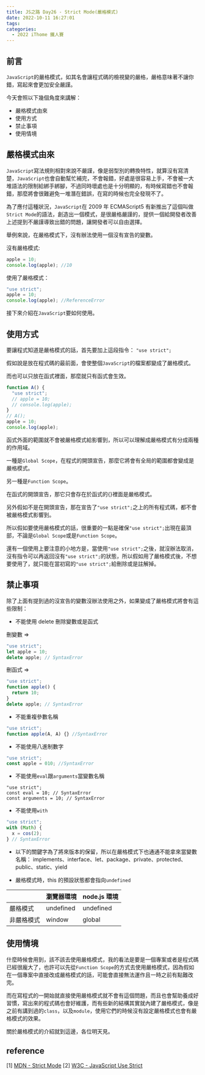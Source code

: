 ```yaml
---
title: JS之路 Day26 - Strict Mode(嚴格模式)
date: 2022-10-11 16:27:01
tags:
categories:
  - 2022 iThome 鐵人賽
---
```


## 前言

`JavaScript`的嚴格模式，如其名會讓程式碼的檢視變的嚴格，嚴格意味著不讓你錯，寫起來會更加安全嚴謹。

<!--more-->

今天會照以下幾個角度來講解：

- 嚴格模式由來
- 使用方式
- 禁止事項
- 使用情境

## 嚴格模式由來

`JavaScript`寫法規則相對來說不嚴謹，像是弱型別的轉換特性，就算沒有寫清楚，`JavaScript`也會自動幫忙補完，不會報錯，好處是很容易上手，不會被一大堆語法的限制給綁手綁腳，不過同時壞處也是十分明顯的，有時候寫錯也不會報錯，那麼將會很難避免一堆潛在錯誤，在寫的時候也完全發現不了。

為了應付這種狀況，`JavaScript`在 2009 年 ECMAScript5 有新推出了這個叫做`Strict Mode`的語法，創造出一個模式，是很嚴格嚴謹的，提供一個給開發者改善上述提到不嚴謹導致出錯的問題，讓開發者可以自由選擇。

舉例來說，在嚴格模式下，沒有辦法使用一個沒有宣告的變數。

沒有嚴格模式:

```javascript
apple = 10;
console.log(apple); //10
```

使用了嚴格模式：

```javascript
"use strict";
apple = 10;
console.log(apple); //ReferenceError
```

接下來介紹在`JavaScript`要如何使用。

## 使用方式

要讓程式知道是嚴格模式的話，首先要加上這段指令：
`"use strict";`

假如說是放在程式碼的最前面，會使整個`JavaScript`的檔案都變成了嚴格模式。

而也可以只放在函式裡面，那麼就只有函式會生效。

```javascript
function A() {
  "use strict";
  // apple = 10;
  // console.log(apple);
}
// A();
apple = 10;
console.log(apple);
```

函式外面的範圍就不會被嚴格模式給影響到，所以可以理解成嚴格模式有分成兩種的作用域。

一種是`Global Scope`，在程式的開頭宣告，那麼它將會有全局的範圍都會變成是嚴格模式。

另一種是`Function Scope`。

在函式的開頭宣告，那它只會存在於函式的{}裡面是嚴格模式。

另外假如不是在開頭宣告，那在宣告了`"use strict";`之上的所有程式碼，都不會被嚴格模式影響到。

所以假如要使用嚴格模式的話，很重要的一點是確保`"use strict";`出現在最頂部，不論是`Global Scope`或是`Function Scope`。

還有一個使用上要注意的小地方是，當使用`"use strict";`之後，就沒辦法取消，沒有指令可以再返回沒有`"use strict";`的狀態，所以假如用了嚴格模式後，不想要使用了，就只能在當初寫的`"use strict";`給刪除或是註解掉。

## 禁止事項

除了上面有提到過的沒宣告的變數沒辦法使用之外，如果變成了嚴格模式將會有這些限制：

- 不能使用 delete 刪除變數或是函式

刪變數 =>

```javascript
"use strict";
let apple = 10;
delete apple; // SyntaxError
```

刪函式 =>

```javascript
"use strict";
function apple() {
  return 10;
}
delete apple; // SyntaxError
```

- 不能重複參數名稱

```javascript
"use strict";
function apple(A, A) {} //SyntaxError
```

- 不能使用八進制數字

```javascript
"use strict";
const apple = 010; //SyntaxError
```

- 不能使用`eval`跟`arguments`當變數名稱

```javacript
"use strict";
const eval = 10; // SyntaxError
const arguments = 10; // SyntaxError
```

- 不能使用`with`

```javascript
"use strict";
with (Math) {
  x = cos(2);
} // SyntaxError
```

- 以下的關鍵字為了將來版本的保留，所以在嚴格模式下也通通不能拿來當變數名稱：
  implements、interface、let、package、private、protected、public、static、yield

- 嚴格模式時，this 的預設狀態都會指向`undefined`

|            | 瀏覽器環境 | node.js 環境 |
| ---------- | ---------- | ------------ |
| 嚴格模式   | undefined  | undefined    |
| 非嚴格模式 | window     | global       |

## 使用情境

什麼時候會用到，該不該去使用嚴格模式，我的看法是要是一個專案或者是程式碼已經很龐大了，也許可以先從`Function Scope`的方式去使用嚴格模式，因為假如在一個專案中直接改成嚴格模式的話，可能會直接無法運作且一時之前有點難改完。

而在寫程式的一開始就直接使用嚴格模式就不會有這個問題，而且也會幫助養成好習慣，寫出來的程式碼也會好維護，而有些新的結構其實就內建了嚴格模式，像是之前有講到過的`class`，以及`module`，使用它們的時候沒有設定嚴格模式也會有嚴格模式的效果。

關於嚴格模式的介紹就到這邊，各位明天見。

## reference

[1] [MDN - Strict Mode](https://developer.mozilla.org/en-US/docs/Web/JavaScript/Reference/Strict_mode)
[2] [W3C - JavaScript Use Strict](https://www.w3schools.com/js/js_strict.asp)
